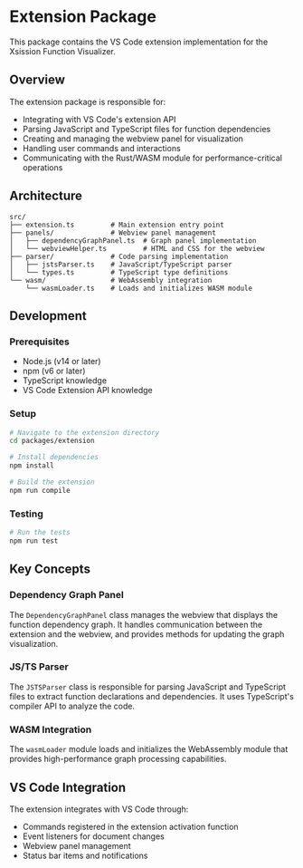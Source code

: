 # Extension Package

This package contains the VS Code extension implementation for the Xsission Function Visualizer.

## Overview

The extension package is responsible for:
- Integrating with VS Code's extension API
- Parsing JavaScript and TypeScript files for function dependencies
- Creating and managing the webview panel for visualization
- Handling user commands and interactions
- Communicating with the Rust/WASM module for performance-critical operations

## Architecture

```
src/
├── extension.ts         # Main extension entry point
├── panels/              # Webview panel management
│   ├── dependencyGraphPanel.ts  # Graph panel implementation
│   └── webviewHelper.ts         # HTML and CSS for the webview
├── parser/              # Code parsing implementation
│   ├── jstsParser.ts    # JavaScript/TypeScript parser
│   └── types.ts         # TypeScript type definitions
└── wasm/                # WebAssembly integration
    └── wasmLoader.ts    # Loads and initializes WASM module
```

## Development

### Prerequisites
- Node.js (v14 or later)
- npm (v6 or later)
- TypeScript knowledge
- VS Code Extension API knowledge

### Setup
```bash
# Navigate to the extension directory
cd packages/extension

# Install dependencies
npm install

# Build the extension
npm run compile
```

### Testing
```bash
# Run the tests
npm run test
```

## Key Concepts

### Dependency Graph Panel
The `DependencyGraphPanel` class manages the webview that displays the function dependency graph. It handles communication between the extension and the webview, and provides methods for updating the graph visualization.

### JS/TS Parser
The `JSTSParser` class is responsible for parsing JavaScript and TypeScript files to extract function declarations and dependencies. It uses TypeScript's compiler API to analyze the code.

### WASM Integration
The `wasmLoader` module loads and initializes the WebAssembly module that provides high-performance graph processing capabilities.

## VS Code Integration

The extension integrates with VS Code through:
- Commands registered in the extension activation function
- Event listeners for document changes
- Webview panel management
- Status bar items and notifications 